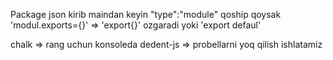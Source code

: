 Package json kirib maindan keyin "type":"module" qoship qoysak 'modul.exports={}' => 'export{}' ozgaradi yoki 'export defaul'

chalk => rang uchun konsoleda
dedent-js => probellarni yoq qilish ishlatamiz